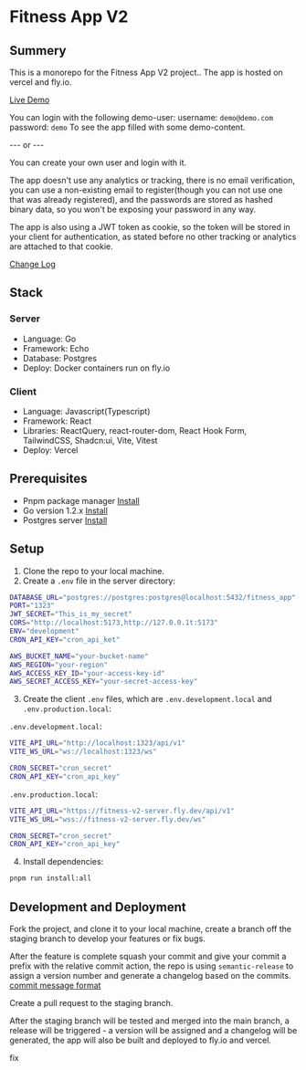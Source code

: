 # Fitness App V2

## Summery

This is a monorepo for the Fitness App V2 project..
The app is hosted on vercel and fly.io.

[Live Demo](https://fitness-app-v2-rho.vercel.app)

You can login with the following demo-user:
username: `demo@demo.com`
password: `demo`
To see the app filled with some demo-content.

--- or ---

You can create your own user and login with it.

The app doesn't use any analytics or tracking, there is no email verification, you can use a non-existing email to register(though you can not use one that was already registered), and the passwords are stored as hashed binary data, so you won't be exposing your password in any way.

The app is also using a JWT token as cookie, so the token will be stored in your client for authentication, as stated before no other tracking or analytics are attached to that cookie.

[Change Log](./CHANGELOG.md)

## Stack

### Server

- Language: Go
- Framework: Echo
- Database: Postgres
- Deploy: Docker containers run on fly.io

### Client

- Language: Javascript(Typescript)
- Framework: React
- Libraries: ReactQuery, react-router-dom, React Hook Form, TailwindCSS, Shadcn:ui, Vite, Vitest
- Deploy: Vercel

## Prerequisites

- Pnpm package manager [Install](https://pnpm.io/installation)
- Go version 1.2.x [Install](https://go.dev/doc/install)
- Postgres server [Install](https://www.postgresql.org/download/)

## Setup

1. Clone the repo to your local machine.
2. Create a `.env` file in the server directory:

```bash
DATABASE_URL="postgres://postgres:postgres@localhost:5432/fitness_app"
PORT="1323"
JWT_SECRET="This_is_my_secret"
CORS="http://localhost:5173,http://127.0.0.1t:5173"
ENV="development"
CRON_API_KEY="cron_api_ket"

AWS_BUCKET_NAME="your-bucket-name"
AWS_REGION="your-region"
AWS_ACCESS_KEY_ID="your-access-key-id"
AWS_SECRET_ACCESS_KEY="your-secret-access-key"
```

3. Create the client `.env` files, which are `.env.development.local` and `.env.production.local`:

`.env.development.local`:

```bash
VITE_API_URL="http://localhost:1323/api/v1"
VITE_WS_URL="ws://localhost:1323/ws"

CRON_SECRET="cron_secret"
CRON_API_KEY="cron_api_key"
```

`.env.production.local`:

```bash
VITE_API_URL="https://fitness-v2-server.fly.dev/api/v1"
VITE_WS_URL="wss://fitness-v2-server.fly.dev/ws"

CRON_SECRET="cron_secret"
CRON_API_KEY="cron_api_key"
```

4. Install dependencies:

```bash
pnpm run install:all
```

## Development and Deployment

Fork the project, and clone it to your local machine, create a branch off the staging branch to develop your features or fix bugs.

After the feature is complete squash your commit and give your commit a prefix with the relative commit action, the repo is using `semantic-release` to assign a version number and generate a changelog based on the commits. [commit message format](https://github.com/semantic-release/semantic-release?tab=readme-ov-file#commit-message-format)

Create a pull request to the staging branch.

After the staging branch will be tested and merged into the main branch, a release will be triggered - a version will be assigned and a changelog will be generated, the app will also be built and deployed to fly.io and vercel.

fix
